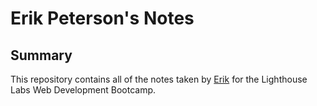 # Erik Peterson's Notes
## Summary

This repository contains all of the notes taken by [Erik](https://github.com/NosretepKire/lighthouse-web-notes.git) for the Lighthouse Labs Web Development Bootcamp.

